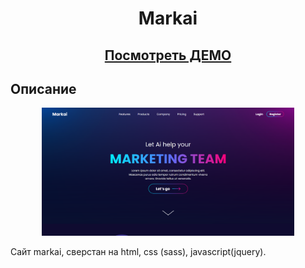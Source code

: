 <h1 align="center">Markai</h1>


<h2 align="center"><a  href="https://bund322.github.io/markai-landing/" target = "_blank">Посмотреть ДЕМО</a></h2>


## Описание


<p align="center">
<img src="./readme_assets/p1.PNG" width="80%"></p>


Сайт markai, сверстан на html, css (sass), javascript(jquery).